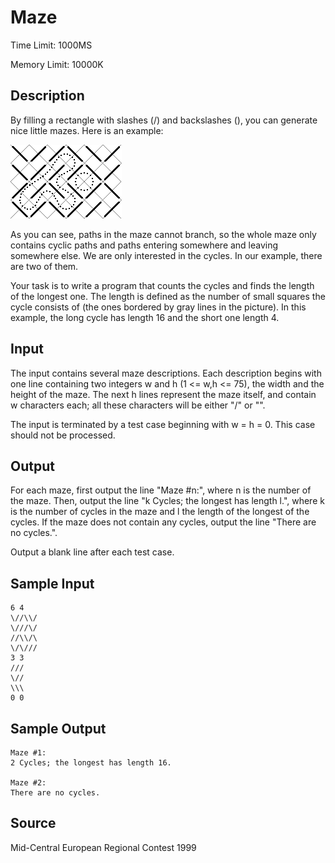 # Maze

Time Limit: 1000MS

Memory Limit: 10000K


## Description

By filling a rectangle with slashes (/) and backslashes (\), you can generate nice little mazes. Here is an example:

![](1103_1.gif)

As you can see, paths in the maze cannot branch, so the whole maze only contains cyclic paths and paths entering somewhere and leaving somewhere else. We are only interested in the cycles. In our example, there are two of them.

Your task is to write a program that counts the cycles and finds the length of the longest one. The length is defined as the number of small squares the cycle consists of (the ones bordered by gray lines in the picture). In this example, the long cycle has length 16 and the short one length 4.


## Input

The input contains several maze descriptions. Each description begins with one line containing two integers w and h (1 <= w,h <= 75), the width and the height of the maze. The next h lines represent the maze itself, and contain w characters each; all these characters will be either "/" or "\".

The input is terminated by a test case beginning with w = h = 0. This case should not be processed.


## Output

For each maze, first output the line "Maze #n:", where n is the number of the maze. Then, output the line "k Cycles; the longest has length l.", where k is the number of cycles in the maze and l the length of the longest of the cycles. If the maze does not contain any cycles, output the line "There are no cycles.".

Output a blank line after each test case.


## Sample Input

```
6 4
\//\\/
\///\/
//\\/\
\/\///
3 3
///
\//
\\\
0 0
```


## Sample Output

```
Maze #1:
2 Cycles; the longest has length 16.

Maze #2:
There are no cycles.
```


## Source

Mid-Central European Regional Contest 1999

